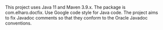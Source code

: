 <!-- Use this file to provide workspace-specific custom instructions to Copilot.
For more details, visit 
https://code.visualstudio.com/docs/copilot/copilot-customization#_use-a-githubcopilotinstructionsmd-file -->

This project uses Java 11 and Maven 3.9.x.
The package is com.elharo.docfix.
Use Google code style for Java code.
The project aims to fix Javadoc comments so that they conform to the Oracle Javadoc conventions.